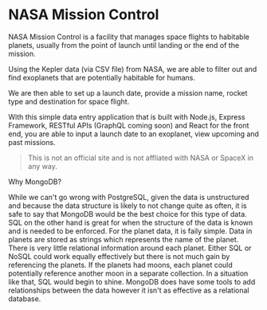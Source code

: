 # NASA Mission Control

NASA Mission Control is a facility that manages space flights to habitable planets, usually from the point of launch until landing or the end of the mission. 

Using the Kepler data (via CSV file) from NASA, we are able to filter out and find exoplanets that are potentially habitable for humans. 

We are then able to set up a launch date, provide a mission name, rocket type and destination for space flight. 

With this simple data entry application that is built with Node.js, Express Framework, RESTful APIs (GraphQL coming soon) and React for the front end, you are able to input a launch date to an exoplanet, view upcoming and past missions. 

> This is not an official site and is not affliated with NASA or SpaceX in any way.

Why MongoDB? 

While we can't go wrong with PostgreSQL, given the data is unstructured and because the data structure is likely to not change quite as often, it is safe to say that MongoDB would be the best choice for this type of data. SQL on the other hand is great for when the structure of the data is known and is needed to be enforced. For the planet data, it is faily simple. Data in planets are stored as strings which represents the name of the planet. There is very little relational information around each planet. Either SQL or NoSQL could work equally effectively but there is not much gain by referencing the planets. If the planets had moons, each planet could potentially reference another moon in a separate collection. In a situation like that, SQL would begin to shine. MongoDB does have some tools to add relationships between the data however it isn't as effective as a relational database. 